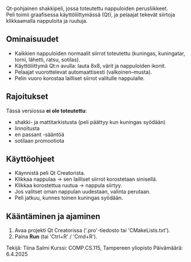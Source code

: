 Qt-pohjainen shakkipeli, jossa toteutettu nappuloiden perusliikkeet.  
Peli toimii graafisessa käyttöliittymässä (Qt), ja pelaajat tekevät siirtoja klikkaamalla nappuloita ja ruutuja.

## Ominaisuudet
- Kaikkien nappuloiden normaalit siirrot toteutettu (kuningas, kuningatar, torni, lähetti, ratsu, sotilas).
- Käyttöliittymä Qt:n avulla: lauta 8x8, värit ja nappuloiden ikonit.
- Pelaajat vuorottelevat automaattisesti (valkoinen–musta).
- Pelin vuoro korostaa lailliset siirrot valitulle nappulalle.

## Rajoitukset
Tässä versiossa **ei ole toteutettu**:
- shakki- ja mattitarkistusta (peli päättyy kun kuningas syödään)
- linnoitusta
- en passant -sääntöä
- sotilaan promootiota

## Käyttöohjeet
- Käynnistä peli Qt Creatorista.
- Klikkaa nappulaa → sen lailliset siirrot korostetaan sinisellä.
- Klikkaa korostettua ruutua → nappula siirtyy.
- Jos valitset oman nappulan uudestaan, valinta perutaan.
- Peli jatkuu, kunnes toinen kuningas syödään.

## Kääntäminen ja ajaminen
1. Avaa projekti Qt Creatorissa ('.pro'-tiedosto tai 'CMakeLists.txt').
2. Paina **Run** (tai 'Ctrl+R' / 'Cmd+R').

Tekijä: Tiina Salmi
Kurssi: COMP.CS.115, Tampereen yliopisto
Päivämäärä: 6.4.2025

